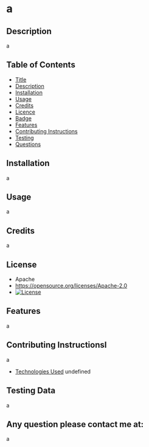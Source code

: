 
# a
## Description 
a
## Table of Contents
- [Title](#title)
- [Description](#description)
- [Installation](#installation)
- [Usage](#usage)
- [Credits](#credits)
- [Licence](#license)
- [Badge](#badge)
- [Features](#features)
- [Contributing Instructions](#contributing)
- [Testing](#testing)
- [Questions](#questions)
## Installation
a
## Usage
a
## Credits
a
## License
- Apache
- https://opensource.org/licenses/Apache-2.0
- [![License](https://img.shields.io/badge/License-Apache%202.0-blue.svg)](https://opensource.org/licenses/Apache-2.0)
## Features
a
## Contributing InstructionsI 
a
- [Technologies Used](#technologies)
undefined
## Testing Data
a
## Any question please contact me at:
a

